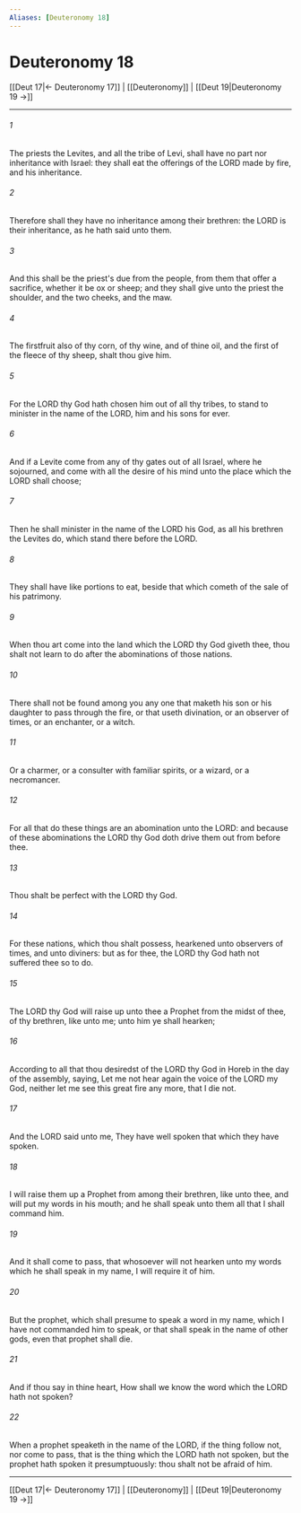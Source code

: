```yaml
---
Aliases: [Deuteronomy 18]
---
```

# Deuteronomy 18

[[Deut 17|← Deuteronomy 17]] | [[Deuteronomy]] | [[Deut 19|Deuteronomy 19 →]]
***



###### 1 
The priests the Levites, and all the tribe of Levi, shall have no part nor inheritance with Israel: they shall eat the offerings of the LORD made by fire, and his inheritance. 

###### 2 
Therefore shall they have no inheritance among their brethren: the LORD is their inheritance, as he hath said unto them. 

###### 3 
And this shall be the priest's due from the people, from them that offer a sacrifice, whether it be ox or sheep; and they shall give unto the priest the shoulder, and the two cheeks, and the maw. 

###### 4 
The firstfruit also of thy corn, of thy wine, and of thine oil, and the first of the fleece of thy sheep, shalt thou give him. 

###### 5 
For the LORD thy God hath chosen him out of all thy tribes, to stand to minister in the name of the LORD, him and his sons for ever. 

###### 6 
And if a Levite come from any of thy gates out of all Israel, where he sojourned, and come with all the desire of his mind unto the place which the LORD shall choose; 

###### 7 
Then he shall minister in the name of the LORD his God, as all his brethren the Levites do, which stand there before the LORD. 

###### 8 
They shall have like portions to eat, beside that which cometh of the sale of his patrimony. 

###### 9 
When thou art come into the land which the LORD thy God giveth thee, thou shalt not learn to do after the abominations of those nations. 

###### 10 
There shall not be found among you any one that maketh his son or his daughter to pass through the fire, or that useth divination, or an observer of times, or an enchanter, or a witch. 

###### 11 
Or a charmer, or a consulter with familiar spirits, or a wizard, or a necromancer. 

###### 12 
For all that do these things are an abomination unto the LORD: and because of these abominations the LORD thy God doth drive them out from before thee. 

###### 13 
Thou shalt be perfect with the LORD thy God. 

###### 14 
For these nations, which thou shalt possess, hearkened unto observers of times, and unto diviners: but as for thee, the LORD thy God hath not suffered thee so to do. 

###### 15 
The LORD thy God will raise up unto thee a Prophet from the midst of thee, of thy brethren, like unto me; unto him ye shall hearken; 

###### 16 
According to all that thou desiredst of the LORD thy God in Horeb in the day of the assembly, saying, Let me not hear again the voice of the LORD my God, neither let me see this great fire any more, that I die not. 

###### 17 
And the LORD said unto me, They have well spoken that which they have spoken. 

###### 18 
I will raise them up a Prophet from among their brethren, like unto thee, and will put my words in his mouth; and he shall speak unto them all that I shall command him. 

###### 19 
And it shall come to pass, that whosoever will not hearken unto my words which he shall speak in my name, I will require it of him. 

###### 20 
But the prophet, which shall presume to speak a word in my name, which I have not commanded him to speak, or that shall speak in the name of other gods, even that prophet shall die. 

###### 21 
And if thou say in thine heart, How shall we know the word which the LORD hath not spoken? 

###### 22 
When a prophet speaketh in the name of the LORD, if the thing follow not, nor come to pass, that is the thing which the LORD hath not spoken, but the prophet hath spoken it presumptuously: thou shalt not be afraid of him.

***
[[Deut 17|← Deuteronomy 17]] | [[Deuteronomy]] | [[Deut 19|Deuteronomy 19 →]]

